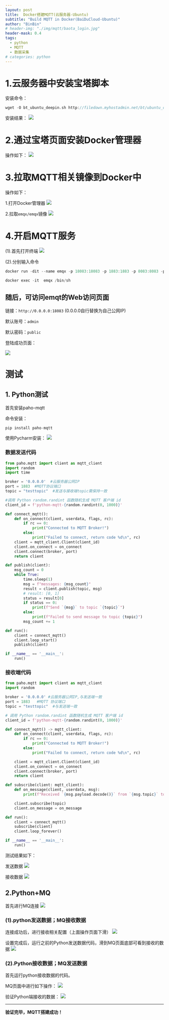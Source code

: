 ```yaml
---
layout: post
title:  Docker搭建MQTT(云服务器-Ubuntu)
subtitle: "Build MQTT in Docker(BaiDuCloud-Ubuntu)"
author: "BinBin"
# header-img: "./img/mqtt/baota_login.jpg"
header-mask: 0.4
tags:
  - python
  - MQTT
  - 数据采集
# categories: python
---
```




# 1.云服务器中安装宝塔脚本
安装命令：
```c
wget -O bt_ubuntu_deepin.sh http://filedown.myhostadmin.net/bt/ubuntu_deepin.sh && sudo bash bt_ubuntu_deepin.sh
```
安装结果：
![](./img/mqtt/baota_login.png)

# 2.通过宝塔页面安装Docker管理器
操作如下：
![](./img/mqtt/docker_tools.png)
# 3.拉取MQTT相关镜像到Docker中
操作如下：

1.打开Docker管理器
![](./img/mqtt/OpenDockerTools.png)

2.拉取``` emqx/emqx ```镜像
![](./img/mqtt/emqx.png)
# 4.开启MQTT服务
(1).首先打开终端
![](./img/mqtt/term.png)

(2).分别输入命令
```c
docker run -dit --name emqx -p 18083:18083 -p 1883:1883 -p 8083:8083 -p 8084:8084 emqx/emqx:latest

```

```c
docker exec -it  emqx /bin/sh
```
## 随后，可访问emqt的Web访问页面

链接：``` http://0.0.0.0:18083 ``` (0.0.0.0自行替换为自己公网IP)

默认账号：```admin```

默认密码：```public```

登陆成功页面：

![](./img/mqtt/emqt.png)
# 测试
## 1. Python测试
首先安装paho-mqtt

命令安装：
```c 
pip install paho-mqtt
```
使用Pycharm安装：
![](./img/mqtt/install_paho-mqtt.png)

### 数据发送代码
```python
from paho.mqtt import client as mqtt_client
import random
import time

broker = '0.0.0.0'  #云服务器公网IP
port = 1883  #MQTT协议端口
topic = "testtopic"  #发送与接收端topic需保持一致

#调用 Python random.randint 函数随机生成 MQTT 客户端 id
client_id = f'python-mqtt-{random.randint(0, 1000)}'

def connect_mqtt():
    def on_connect(client, userdata, flags, rc):
        if rc == 0:
            print("Connected to MQTT Broker!")
        else:
            print("Failed to connect, return code %d\n", rc)
    client = mqtt_client.Client(client_id)
    client.on_connect = on_connect
    client.connect(broker, port)
    return client

def publish(client):
    msg_count = 0
    while True:
        time.sleep(1)
        msg = f"messages: {msg_count}"
        result = client.publish(topic, msg)
        # result: [0, 1]
        status = result[0]
        if status == 0:
            print(f"Send `{msg}` to topic `{topic}`")
        else:
            print(f"Failed to send message to topic {topic}")
        msg_count += 1

def run():
    client = connect_mqtt()
    client.loop_start()
    publish(client)

if __name__ == '__main__':
    run()

```
### 接收端代码
```python
from paho.mqtt import client as mqtt_client
import random

broker = '0.0.0.0' #云服务器公网IP,与发送端一致
port = 1883   #MQTT 协议端口
topic = "testtopic"  #与发送端一致

# 调用 Python random.randint 函数随机生成 MQTT 客户端 id
client_id = f'python-mqtt-{random.randint(0, 1000)}'

def connect_mqtt() -> mqtt_client:
    def on_connect(client, userdata, flags, rc):
        if rc == 0:
            print("Connected to MQTT Broker!")
        else:
            print("Failed to connect, return code %d\n", rc)

    client = mqtt_client.Client(client_id)
    client.on_connect = on_connect
    client.connect(broker, port)
    return client

def subscribe(client: mqtt_client):
    def on_message(client, userdata, msg):
        print(f"Received `{msg.payload.decode()}` from `{msg.topic}` topic")

    client.subscribe(topic)
    client.on_message = on_message

def run():
    client = connect_mqtt()
    subscribe(client)
    client.loop_forever()

if __name__ == '__main__':
    run()
```
测试结果如下：

发送数据
![](./img/mqtt/mqtt_send.png)

接收数据
![](./img/mqtt/mqtt_recive.png)
## 2.Python+MQ
 首先进行MQ连接
 ![](./img/mqtt/MQConnect.png)

### (1).python发送数据；MQ接收数据
 


连接成功后，进行接收相关配置（上面操作页面下滑）
![](./img/mqtt/ReciveSetting.png)

设置完成后，运行之前的Python发送数据代码，滑到MQ页面底部可看到接收的数据
![](./img/mqtt/ReciveCheck.png)

### (2).Python接收数据；MQ发送数据
首先运行python接收数据的代码。

MQ页面中进行如下操作：
![](./img/mqtt/MQSend.png)

验证Python端接收的数据：
![](./img/mqtt/PythonRecive.png)

----
**验证完毕，MQTT搭建成功！**

